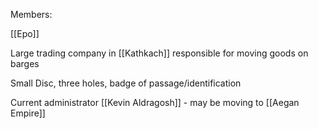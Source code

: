 Members:

[[Epo]]

Large trading company in [[Kathkach]] responsible for moving goods on barges

Small Disc, three holes, badge of passage/identification

Current administrator 
	[[Kevin Aldragosh]] - may be moving to [[Aegan Empire]]


